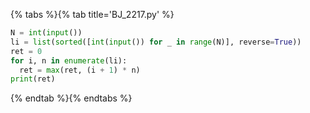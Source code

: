 {% tabs %}{% tab title='BJ_2217.py' %}

```py
N = int(input())
li = list(sorted([int(input()) for _ in range(N)], reverse=True))
ret = 0
for i, n in enumerate(li):
  ret = max(ret, (i + 1) * n)
print(ret)
```

{% endtab %}{% endtabs %}
